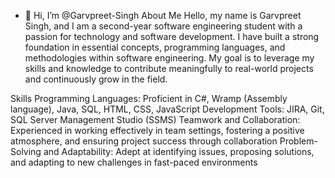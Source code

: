 - 👋 Hi, I’m @Garvpreet-Singh
About Me
Hello, my name is Garvpreet Singh, and I am a second-year software engineering student with a passion for technology and software development. I have built a strong foundation in essential concepts, programming languages, and methodologies within software engineering. My goal is to leverage my skills and knowledge to contribute meaningfully to real-world projects and continuously grow in the field.

Skills
Programming Languages: Proficient in C#, Wramp (Assembly language), Java, SQL, HTML, CSS, JavaScript
Development Tools: JIRA, Git, SQL Server Management Studio (SSMS)
Teamwork and Collaboration: Experienced in working effectively in team settings, fostering a positive atmosphere, and ensuring project success through collaboration
Problem-Solving and Adaptability: Adept at identifying issues, proposing solutions, and adapting to new challenges in fast-paced environments

<!---
Garvpreet-Singh/Garvpreet-Singh is a ✨ special ✨ repository because its `README.md` (this file) appears on your GitHub profile.
You can click the Preview link to take a look at your changes.
--->
